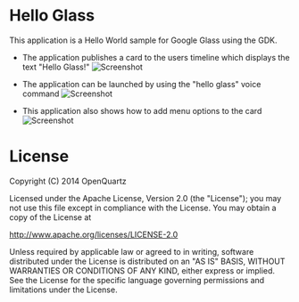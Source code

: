 Hello Glass
===========

This application is a Hello World sample for Google Glass using the GDK.

- The application publishes a card to the users timeline which displays the text "Hello Glass!"
![Screenshot](https://raw.github.com/jaredsburrows/OpenGlass/master/example-apps/HelloGlass/screenshot-hello-glass.png)

- The application can be launched by using the "hello glass" voice command
![Screenshot](https://raw.github.com/jaredsburrows/OpenGlass/master/example-apps/HelloGlass/screenshot-voice-command.png)

- This application also shows how to add menu options to the card
![Screenshot](https://raw.github.com/jaredsburrows/OpenGlass/master/example-apps/HelloGlass/screenshot-close-action.png)

License
========

Copyright (C) 2014 OpenQuartz

Licensed under the Apache License, Version 2.0 (the "License"); you may not use this file except in compliance with the License. You may obtain a copy of the License at
 
  http://www.apache.org/licenses/LICENSE-2.0

Unless required by applicable law or agreed to in writing, software distributed under the License is distributed on an "AS IS" BASIS, WITHOUT WARRANTIES OR CONDITIONS OF ANY KIND, either express or implied. See the License for the specific language governing permissions and limitations under the License.
